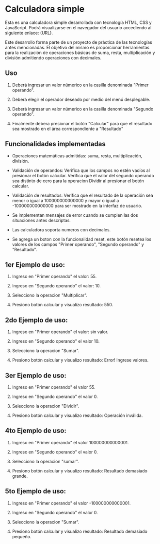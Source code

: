 # Calculadora simple


Esta es una calculadora simple desarrollada con tecnología HTML, CSS y JavaScript. Podrá visualizarse en el navegador del usuario accediendo al siguiente enlace: (URL). 


Este desarrollo forma parte de un proyecto de práctica de las tecnologías antes mencionadas. El objetivo del mismo es proporcionar herramientas para la realización de operaciones básicas de suma, resta, multiplicación y división admitiendo operaciones con decimales.

## Uso

1. Deberá ingresar un valor númerico en la casilla denominada "Primer operando".

2. Deberá elegir el operador deseado por medio del menú desplegable.

3. Deberá ingresar un valor númerico en la casilla denominada "Segundo operando".

4. Finalmente debera presionar el botón "Calcular" para que el resultado sea mostrado en el área correspondiente a "Resultado"

## Funcionalidades implementadas

* Operaciones matemáticas admitidas: suma, resta, multiplicación, división.

* Validación de operandos: Verifica que los campos no estén vacíos al presionar el botón calcular. Verifica que el valor del segundo operando sea distinto de cero para la operacion Dividir al presionar el botón calcular.

* Validación de resultados: Verifica que el resultado de la operación sea menor o igual a 100000000000000 y mayor o igual a -100000000000000 para ser mostrado en la interfaz de usuario.

* Se implementan mensajes de error cuando se cumplen las dos situaciones antes descriptas.

* Las calculadora soporta numeros con decimales.

* Se agrega un boton con la funcionalidad reset, este botón resetea los valores de los campos "Primer operando", "Segundo operando" y "Resultado".

## 1er Ejemplo de uso:

1. Ingreso en "Primer operando" el valor: 55.

2. Ingreso en "Segundo operando" el valor: 10.

3. Selecciono la operacion "Multiplicar".

4. Presiono botón calcular y visualizo resultado: 550.

## 2do Ejemplo de uso:

1. Ingreso en "Primer operando" el valor: sin valor.

2. Ingreso en "Segundo operando" el valor 10.

3. Selecciono la operacion "Sumar".

4. Presiono botón calcular y visualizo resultado: Error! Ingrese valores.

## 3er Ejemplo de uso:

1. Ingreso en "Primer operando" el valor 55.

2. Ingreso en "Segundo operando" el valor 0.

3. Selecciono la operacion "Dividir".

4. Presiono botón calcular y visualizo resultado: Operación inválida.

## 4to Ejemplo de uso:

1. Ingreso en "Primer operando" el valor 100000000000001.

2. Ingreso en "Segundo operando" el valor 0.

3. Selecciono la operacion "sumar".

4. Presiono botón calcular y visualizo resultado: Resultado demasiado grande.

## 5to Ejemplo de uso:

1. Ingreso en "Primer operando" el valor -100000000000001.

2. Ingreso en "Segundo operando" el valor 0.

3. Selecciono la operacion "Sumar".

4. Presiono botón calcular y visualizo resultado: Resultado demasiado pequeño.
